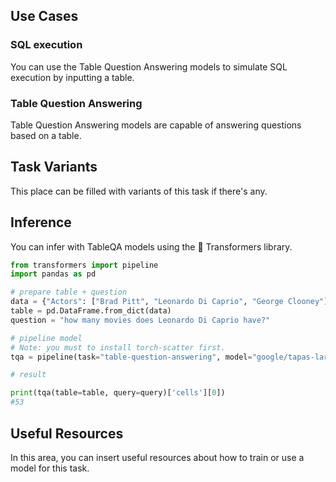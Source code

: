 ## Use Cases

### SQL execution

You can use the Table Question Answering models to simulate SQL execution by inputting a table. 

### Table Question Answering 

Table Question Answering models are capable of answering questions based on a table.

## Task Variants

This place can be filled with variants of this task if there's any.

## Inference 

You can infer with TableQA models using the 🤗 Transformers library.

```python 
from transformers import pipeline
import pandas as pd

# prepare table + question
data = {"Actors": ["Brad Pitt", "Leonardo Di Caprio", "George Clooney"], "Number of movies": ["87", "53", "69"]}
table = pd.DataFrame.from_dict(data)
question = "how many movies does Leonardo Di Caprio have?"

# pipeline model
# Note: you must to install torch-scatter first.
tqa = pipeline(task="table-question-answering", model="google/tapas-large-finetuned-wtq")

# result

print(tqa(table=table, query=query)['cells'][0])
#53

```

## Useful Resources

In this area, you can insert useful resources about how to train or use a model for this task.

